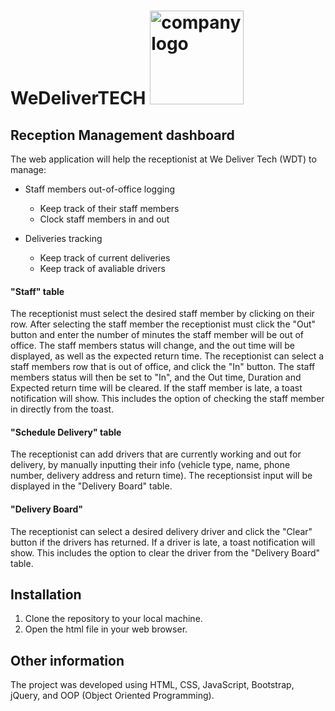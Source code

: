 # WeDeliverTECH <img width="150" alt="company logo" src="https://user-images.githubusercontent.com/125880906/236834585-9ad0a06a-3f72-4cae-9c50-a96f21181200.png">

## Reception Management dashboard
The web application will help the receptionist at We Deliver Tech (WDT) to manage:
- Staff members out-of-office logging
    - Keep track of their staff members
    - Clock staff members in and out

- Deliveries tracking
    - Keep track of current deliveries
    - Keep track of avaliable drivers


#### "Staff" table
The receptionist must select the desired staff member by clicking on their row. After selecting the staff member the receptionist must click the "Out" button and enter the number of minutes the staff member will be out of office. The staff members status will change, and the out time will be displayed, as well as the expected return time. 
The receptionist can select a staff members row that is out of office, and click the "In" button. The staff members status will then be set to "In", and the Out time, Duration and Expected return time will be cleared. 
If the staff member is late, a toast notification will show. This includes the option of checking the staff member in directly from the toast. 

#### "Schedule Delivery" table
The receptionist can add drivers that are currently working and out for delivery, by manually inputting their info (vehicle type, name, phone number, delivery address and return time).
The receptionsist input will be displayed in the "Delivery Board" table.

#### "Delivery Board"
The receptionist can select a desired delivery driver and click the "Clear" button if the drivers has returned. 
If a driver is late, a toast notification will show. This includes the option to clear the driver from the "Delivery Board" table. 


## Installation
1. Clone the repository to your local machine.
2. Open the html file in your web browser. 


## Other information
The project was developed using HTML, CSS, JavaScript, Bootstrap, jQuery, and OOP (Object Oriented Programming).
